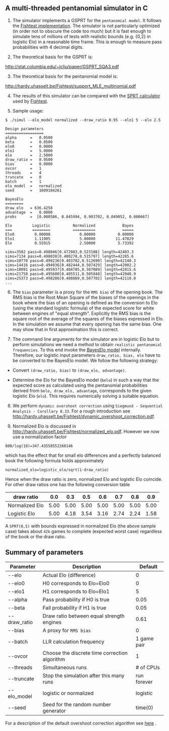 ## A multi-threaded pentanomial simulator in C

1. The simulator implements a GSPRT for the `pentanomial model`.
It follows the [Fishtest implementation](https://github.com/glinscott/fishtest). The simulator
is not particularly optimized (in order not to obscure the
code too much) but it is fast enough to simulate tens of millions
of tests with realistic bounds (e.g. {0,2} in logistic Elo)
in a reasonable time frame. This is enough to measure pass
probabilities with 4 decimal digits.

2. The theoretical basis for the GSPRT is:

http://stat.columbia.edu/~jcliu/paper/GSPRT_SQA3.pdf

3. The theoretical basis for the pentanomial model is:

http://hardy.uhasselt.be/Fishtest/support_MLE_multinomial.pdf

4. The results of this simulator can be compared with the
[SPRT calculator](https://tests.stockfishchess.org/html/SPRTcalculator.html) used by
[Fishtest](https://tests.stockfishchess.org/tests).

5. Sample usage:

```
$ ./simul --elo_model normalized --draw_ratio 0.95 --elo1 5 --elo 2.5

Design parameters
=================
alpha      =   0.0500
beta       =   0.0500
elo0       =   0.0000
elo1       =   5.0000
elo        =   2.5000
draw_ratio =   0.9500
bias       =   0.0000
ovcor      =   1
threads    =   4
truncate   =   0
batch      =   1
elo_model  =   normalized
seed       =   1609184261

BayesElo
========
draw_elo   = 636.4258
advantage  =   0.0000
probs      =  [0.000586, 0.045994, 0.903702, 0.049052, 0.000667]

Elo         Logistic          Normalized            Bayes
===         ========          ==========            =====
Elo0         0.00000             0.00000          0.00000                   
Elo1         1.11905             5.00000         11.47029                   
Elo          0.55915             2.50000          5.73392                   

sims=3582 pass=0.498046[0.472983,0.523108] length=42403.3
sims=7134 pass=0.498038[0.480278,0.515797] length=42285.6
sims=10770 pass=0.498236[0.483782,0.512690] length=42140.3
sims=14416 pass=0.494936[0.482444,0.507429] length=42002.2
sims=18091 pass=0.495937[0.484785,0.507089] length=42015.6
sims=21758 pass=0.495680[0.485511,0.505848] length=42048.9
sims=25373 pass=0.498286[0.488869,0.507702] length=42118.0
...
```
6. The `bias` parameter is a proxy for the `RMS bias` of the opening
book.  The RMS bias is the Root Mean Square of the biases of the
openings in the book where the bias of an opening is defined as the
conversion to Elo (using the standard logistic formula) of the
expected score for white between engines of "equal
strength". Explicitly the RMS bias is the square root of the average
of the squares of the biases expressed in Elo. In the simulation we
assume that every opening has the same bias. One may show that in
first approximation this is correct.

7. The command line arguments for the simulator are in logistic Elo but to perform
simulations we need a method to obtain `realistic pentanomial
frequencies`. To this end invoke the [BayesElo
model](https://www.remi-coulom.fr/Bayesian-Elo/#theory) internally. Therefore,
our logistic input parameters `draw_ratio, bias, elo` have to be
converted to the BayesElo model. We follow the following strategy:

  * Convert `(draw_ratio, bias)` to `(draw_elo, advantage)`.

  * Determine the Elo for the BayesElo model (`belo`) in such a way
that the expected score as calculated using the pentanomial
probabilities derived from `belo, draw_elo, advantage`,
corresponds to the given logistic Elo (`elo`). This requires
numerically solving a suitable equation.

8. We perform `dynamic overshoot correction` using `Siegmund -
Sequential Analysis - Corollary 8.33`. For a rough introduction
see http://hardy.uhasselt.be/Fishtest/dynamic_overshoot_correction.pdf.

9. Normalized Elo is discussed in http://hardy.uhasselt.be/Fishtest/normalized_elo.pdf.
However we now use a normalization factor
```
800/log(10)=347.43558552260146
```
which has the effect that for small elo differences and a perfectly balanced book the following
formula holds approximately
```
normalized_elo=logistic_elo/sqrt(1-draw_ratio)
```
Hence when the draw ratio is zero, normalized Elo and logistic Elo coincide. For other
draw ratios one has the following conversion table

| draw ratio | 0.0 | 0.3 | 0.5 | 0.6 | 0.7 | 0.8 | 0.9 |
|- |------|-----|-----|----|-|-|-|
| Normalized Elo| 5.00 | 5.00 | 5.00| 5.00 | 5.00 |5.00 |5.00|
| Logistic Elo| 5.00| 4.18 | 3.54 | 3.16 | 2.74 | 2.24 | 1.58|

A `SPRT(0,5)`  with bounds expressed in normalized Elo (the above sample case) takes about `42k` games to complete
(expected worst case) regardless of the book or the draw ratio. 

## Summary of parameters

| Parameter | Description | Default |
| --------- | ----------- |---------|
| --elo       | Actual Elo (difference) | 0 |
| --elo0      | H0 corresponds to Elo=Elo0 | 0 |
| --elo1      | H1 corresponds to Elo=Elo1 | 5 |
| --alpha     | Pass probability if H0 is true | 0.05|
| --beta     | Fail probability if H1 is true |0.05|
| --draw_ratio | Draw ratio between equal strength engines | 0.61 |
| --bias       | A proxy for `RMS bias` | 0 |
| --batch      | LLR calculation frequency |1 game pair|
| --ovcor       | Choose the discrete time correction algorithm | 1 |
| --threads       | Simultaneous runs |# of CPUs |
| --truncate      | Stop the simulation after this many runs |run forever|
| --elo_model     | logistic or normalized | logistic |
| --seed      | Seed for the random number generator| time(0) |

For a description of the default overshoot correction algorithm see [here](doc/stochastic_stopping.md) .
